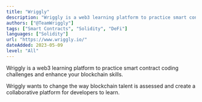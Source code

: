 ```yaml
---
title: "Wriggly"
description: "Wriggly is a web3 learning platform to practice smart contract coding challenges and enhance your blockchain skills."
authors: ["@TeamWriggly"]
tags: ["Smart Contracts", "Solidity", "DeFi"]
languages: ["Solidity"]
url: "https://www.wriggly.io/"
dateAdded: 2023-05-09
level: "All"
---
```


Wriggly is a web3 learning platform to practice smart contract coding challenges and enhance your blockchain skills.

Wriggly wants to change the way blockchain talent is assessed and create a collaborative platform for developers to learn.